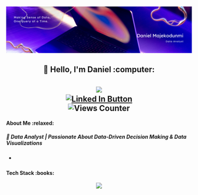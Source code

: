 ![My Banner](https://raw.githubusercontent.com/Daniel-Maj/Daniel-Maj/main/Github%20Banner.png)

<div id="header" align="center">
  <h2> 👋 Hello, I'm Daniel :computer: <h2>
  <img   src="https://i.giphy.com/media/v1.Y2lkPTc5MGI3NjExdTByMHB1NHY0a2Rtamgyemg3OGUwdWlhYTM1azlrdXNlbHB1bGxpaSZlcD12MV9pbnRlcm5hbF9naWZfYnlfaWQmY3Q9Zw/ZVik7pBtu9dNS/giphy.gif">
  <div id="badges" align="center">
    <a href="https://www.linkedin.com/in/daniel-m2580/"><img src="https://img.shields.io/badge/LinkedIn-blue?logo=linkedin&logoColor=white&style=for-the-badge" alt="Linked In Button"/></a>
<br>
  <img src="https://komarev.com/ghpvc/?username=DanielMaj&style=flat-square&color=orange"
alt="Views Counter"/>
</div>
</div>

<h4> About Me :relaxed: </h4>
<h5> 🎯 Data Analyst | Passionate About Data-Driven Decision Making & Data Visualizations <h5>
  
</h5>

<h5>
  <ul>
  <li> </li>

</ul>
  </h5>
<h4> Tech Stack :books: </h4>
<p align="center">
  <a href="https://skillicons.dev">
    <img src="https://skillicons.dev/icons?i=github,git,mysql,py,html,gcp" />
  </a>
</p>

